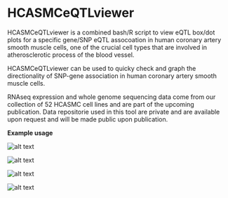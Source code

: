 # HCASMCeQTLviewer

HCASMCeQTLviewer is a combined bash/R script to view eQTL box/dot plots for a specific gene/SNP eQTL assocoation in human coronary artery smooth muscle cells, one of the crucial cell types that are involved in atherosclerotic process of the blood vessel.

HCASMCeQTLviewer can be used to quicky check and graph the directionality of SNP-gene association in human coronary artery smooth muscle cells.

RNAseq expression and whole genome sequencing data come from our collection of 52 HCASMC cell lines and are part of the upcoming publication. Data repositorie used in this tool are private and are available upon request and will be made public upon publication.


**Example usage**

![alt text](https://github.com/milospjanic/HCASMCeQTLviewer/blob/master/rs2521501.png)

![alt text]()

![alt text](https://github.com/milospjanic/HCASMCeQTLviewer/blob/master/rs1537373.png)

![alt text](https://github.com/milospjanic/HCASMCeQTLviewer/blob/master/rs12190287.png)
